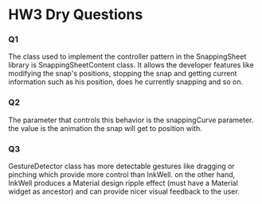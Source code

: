 # HW3 Dry Questions

### Q1

The class used to implement the controller pattern in the SnappingSheet library is SnappingSheetContent class. 
It allows the developer features like modifying the snap's positions, stopping the snap and getting current information such as his position, does he currently snapping and so on.

### Q2

The parameter that controls this behavior is the snappingCurve parameter. the value is the animation the snap will get to position with.

### Q3

GestureDetector class has more detectable gestures like dragging or pinching which provide more control than InkWell. on the other hand, InkWell produces a Material design ripple effect (must have a Material widget as ancestor) and can provide nicer visual feedback to the user.